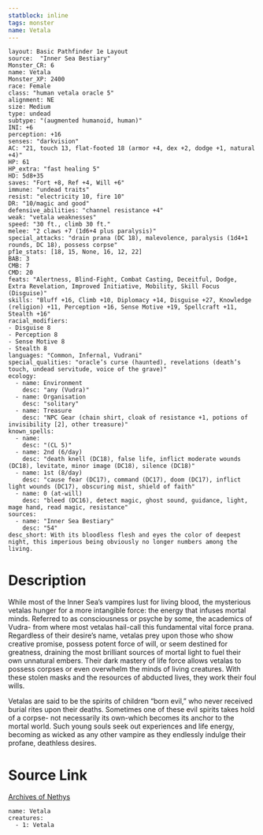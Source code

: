 ```yaml
---
statblock: inline
tags: monster
name: Vetala
---
```

```statblock
layout: Basic Pathfinder 1e Layout
source:  "Inner Sea Bestiary"
Monster_CR: 6
name: Vetala
Monster_XP: 2400
race: Female
class: "human vetala oracle 5"
alignment: NE
size: Medium
type: undead
subtype: "(augmented humanoid, human)"
INI: +6
perception: +16
senses: "darkvision"
AC: "21, touch 13, flat-footed 18 (armor +4, dex +2, dodge +1, natural +4)"
HP: 61
HP_extra: "fast healing 5"
HD: 5d8+35
saves: "Fort +8, Ref +4, Will +6"
immune: "undead traits"
resist: "electricity 10, fire 10"
DR: "10/magic and good"
defensive_abilities: "channel resistance +4"
weak: "vetala weaknesses"
speed: "30 ft., climb 30 ft."
melee: "2 claws +7 (1d6+4 plus paralysis)"
special_attacks: "drain prana (DC 18), malevolence, paralysis (1d4+1 rounds, DC 18), possess corpse"
pf1e_stats: [18, 15, None, 16, 12, 22]
BAB: 3
CMB: 7
CMD: 20
feats: "Alertness, Blind-Fight, Combat Casting, Deceitful, Dodge, Extra Revelation, Improved Initiative, Mobility, Skill Focus (Disguise)"
skills: "Bluff +16, Climb +10, Diplomacy +14, Disguise +27, Knowledge (religion) +11, Perception +16, Sense Motive +19, Spellcraft +11, Stealth +16"
racial_modifiers:
- Disguise 8
- Perception 8
- Sense Motive 8
- Stealth 8
languages: "Common, Infernal, Vudrani"
special_qualities: "oracle’s curse (haunted), revelations (death’s touch, undead servitude, voice of the grave)"
ecology:
  - name: Environment
    desc: "any (Vudra)"
  - name: Organisation
    desc: "solitary"
  - name: Treasure
    desc: "NPC Gear (chain shirt, cloak of resistance +1, potions of invisibility [2], other treasure)"
known_spells:
  - name:
    desc: "(CL 5)"
  - name: 2nd (6/day)
    desc: "death knell (DC18), false life, inflict moderate wounds (DC18), levitate, minor image (DC18), silence (DC18)"
  - name: 1st (8/day)
    desc: "cause fear (DC17), command (DC17), doom (DC17), inflict light wounds (DC17), obscuring mist, shield of faith"
  - name: 0 (at-will)
    desc: "bleed (DC16), detect magic, ghost sound, guidance, light, mage hand, read magic, resistance"
sources:
  - name: "Inner Sea Bestiary"
    desc: "54"
desc_short: With its bloodless flesh and eyes the color of deepest night, this imperious being obviously no longer numbers among the living.
```
# Description
While most of the Inner Sea’s vampires lust for living blood, the mysterious vetalas hunger for a more intangible force: the energy that infuses mortal minds. Referred to as consciousness or psyche by some, the academics of Vudra- from where most vetalas hail-call this fundamental vital force prana. Regardless of their desire’s name, vetalas prey upon those who show creative promise, possess potent force of will, or seem destined for greatness, draining the most brilliant sources of mortal light to fuel their own unnatural embers. Their dark mastery of life force allows vetalas to possess corpses or even overwhelm the minds of living creatures. With these stolen masks and the resources of abducted lives, they work their foul wills.

Vetalas are said to be the spirits of children “born evil,” who never received burial rites upon their deaths. Sometimes one of these evil spirits takes hold of a corpse- not necessarily its own-which becomes its anchor to the mortal world. Such young souls seek out experiences and life energy, becoming as wicked as any other vampire as they endlessly indulge their profane, deathless desires.
# Source Link
[Archives of Nethys](https://aonprd.com/MonsterDisplay.aspx?ItemName=Vetala)
```encounter-table
name: Vetala
creatures:
  - 1: Vetala
```
